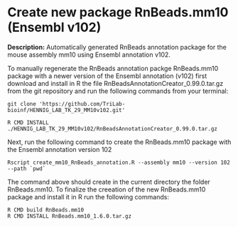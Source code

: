 # Create new package RnBeads.mm10 (Ensembl v102)

**Description:** Automatically generated RnBeads annotation package for the mouse assembly mm10 using Ensembl annotation v102.

To manually regenerate the RnBeads annotation packge RnBeads.mm10 package with  a newer version of the Ensembl annotation (v102) first download and install in R the file RnBeadsAnnotationCreator_0.99.0.tar.gz from the git repository and run the following commands from your terminal:

```
git clone 'https://github.com/TriLab-bioinf/HENNIG_LAB_TK_29_MM10v102.git'

R CMD INSTALL ./HENNIG_LAB_TK_29_MM10v102/RnBeadsAnnotationCreator_0.99.0.tar.gz
```

Next, run the following command to create the RnBeads.mm10 package with the Ensembl annotation version 102
```
Rscript create_mm10_RnBeads_annotation.R --assembly mm10 --version 102 --path `pwd` 
``` 

The command above should create in the current directory the folder RnBeads.mm10. To finalize the creeation of the new RnBeads.mm10 package and install it in R run the following commands:
```
R CMD build RnBeads.mm10
R CMD INSTALL RnBeads.mm10_1.6.0.tar.gz

```

